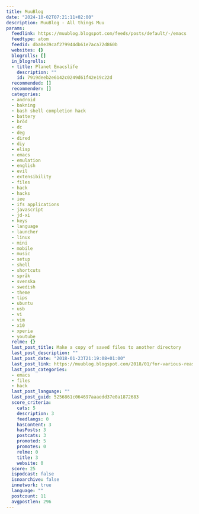 ```yaml
---
title: MuuBlog
date: "2024-10-02T07:21:11+02:00"
description: MuuBlog - All things Muu
params:
  feedlink: https://muublog.blogspot.com/feeds/posts/default/-/emacs
  feedtype: atom
  feedid: dba0e39caf279944db61e7aca72d860b
  websites: {}
  blogrolls: []
  in_blogrolls:
  - title: Planet Emacslife
    description: ""
    id: 7919deeb2e6142c0249d61f42e19c22d
  recommended: []
  recommender: []
  categories:
  - android
  - bakning
  - bash shell completion hack
  - battery
  - bröd
  - dc
  - deg
  - dired
  - diy
  - elisp
  - emacs
  - emulation
  - english
  - evil
  - extensibility
  - files
  - hack
  - hacks
  - iee
  - ifs applications
  - javascript
  - jd-xi
  - keys
  - language
  - launcher
  - linux
  - mini
  - mobile
  - music
  - setup
  - shell
  - shortcuts
  - språk
  - svenska
  - swedish
  - theme
  - tips
  - ubuntu
  - usb
  - vi
  - vim
  - x10
  - xperia
  - youtube
  relme: {}
  last_post_title: Make a copy of saved files to another directory
  last_post_description: ""
  last_post_date: "2018-01-23T21:19:08+01:00"
  last_post_link: https://muublog.blogspot.com/2018/01/for-various-reasons-i-needed-to-sync.html
  last_post_categories:
  - emacs
  - files
  - hack
  last_post_language: ""
  last_post_guid: 5256861c064697aaaedd37e0a1872683
  score_criteria:
    cats: 5
    description: 3
    feedlangs: 0
    hasContent: 3
    hasPosts: 3
    postcats: 3
    promoted: 5
    promotes: 0
    relme: 0
    title: 3
    website: 0
  score: 25
  ispodcast: false
  isnoarchive: false
  innetwork: true
  language: ""
  postcount: 11
  avgpostlen: 296
---
```

